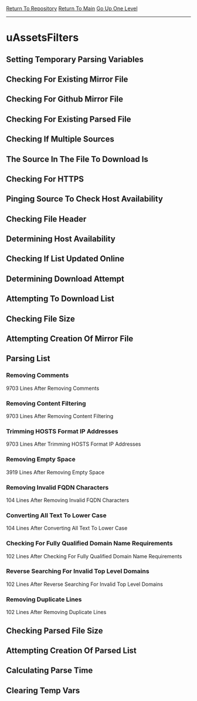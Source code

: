 [Return To Repository](https://github.com/deathbybandaid/piholeparser/)
[Return To Main](https://github.com/deathbybandaid/piholeparser/blob/master/RecentRunLogs/Mainlog.md)
[Go Up One Level](https://github.com/deathbybandaid/piholeparser/blob/master/RecentRunLogs/TopLevelScripts/30-Processing-External-Blacklists.md)
____________________________________
# uAssetsFilters
## Setting Temporary Parsing Variables
## Checking For Existing Mirror File
## Checking For Github Mirror File
## Checking For Existing Parsed File
## Checking If Multiple Sources
## The Source In The File To Download Is
## Checking For HTTPS
## Pinging Source To Check Host Availability
## Checking File Header
## Determining Host Availability
## Checking If List Updated Online
## Determining Download Attempt
## Attempting To Download List
## Checking File Size
## Attempting Creation Of Mirror File
## Parsing List
### Removing Comments
9703 Lines After Removing Comments
### Removing Content Filtering
9703 Lines After Removing Content Filtering
### Trimming HOSTS Format IP Addresses
9703 Lines After Trimming HOSTS Format IP Addresses
### Removing Empty Space
3919 Lines After Removing Empty Space
### Removing Invalid FQDN Characters
104 Lines After Removing Invalid FQDN Characters
### Converting All Text To Lower Case
104 Lines After Converting All Text To Lower Case
### Checking For Fully Qualified Domain Name Requirements
102 Lines After Checking For Fully Qualified Domain Name Requirements
### Reverse Searching For Invalid Top Level Domains
102 Lines After Reverse Searching For Invalid Top Level Domains
### Removing Duplicate Lines
102 Lines After Removing Duplicate Lines
## Checking Parsed File Size
## Attempting Creation Of Parsed List
## Calculating Parse Time
## Clearing Temp Vars
